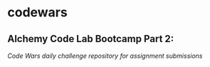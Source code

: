 
# codewars
## Alchemy Code Lab Bootcamp Part 2: 

_Code Wars daily challenge repository for assignment submissions_
